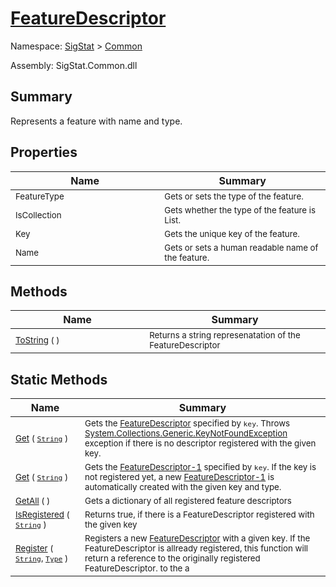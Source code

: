 # [FeatureDescriptor](./FeatureDescriptor.md)

Namespace: [SigStat]() > [Common](./README.md)

Assembly: SigStat.Common.dll

## Summary
Represents a feature with name and type.

## Properties

| Name | Summary | 
| --- | --- | 
|<img width=200/> <sub>FeatureType</sub> | <sub>Gets or sets the type of the feature.</sub> | <br>
|<img width=200/> <sub>IsCollection</sub> | <sub>Gets whether the type of the feature is List.</sub> | <br>
|<img width=200/> <sub>Key</sub> | <sub>Gets the unique key of the feature.</sub> | <br>
|<img width=200/> <sub>Name</sub> | <sub>Gets or sets a human readable name of the feature.</sub> | <br>


## Methods

| Name | Summary | 
| --- | --- | 
|<img width=200/> <sub>[ToString](./Methods/FeatureDescriptor-100663418.md) (  )</sub> | <sub>Returns a string represenatation of the FeatureDescriptor</sub> | <br>


## Static Methods

| Name | Summary | 
| --- | --- | 
|<img width=200/> <sub>[Get](./Methods/FeatureDescriptor-100663415.md) ( [`String`](https://docs.microsoft.com/en-us/dotnet/api/System.String) )</sub> | <sub>Gets the [FeatureDescriptor](https://github.com/hargitomi97/sigstat/blob/master/docs/md/SigStat/Common/FeatureDescriptor.md) specified by `key`.  Throws [System.Collections.Generic.KeyNotFoundException](https://docs.microsoft.com/en-us/dotnet/api/System.Collections.Generic.KeyNotFoundException) exception if there is no descriptor registered with the given key.</sub> | <br>
|<img width=200/> <sub>[Get](./Methods/FeatureDescriptor-100663417.md) ( [`String`](https://docs.microsoft.com/en-us/dotnet/api/System.String) )</sub> | <sub>Gets the [FeatureDescriptor-1](https://github.com/hargitomi97/sigstat/blob/master/docs/md/SigStat/Common/FeatureDescriptor-1.md) specified by `key`.  If the key is not registered yet, a new [FeatureDescriptor-1](https://github.com/hargitomi97/sigstat/blob/master/docs/md/SigStat/Common/FeatureDescriptor-1.md) is automatically created with the given key and type.</sub> | <br>
|<img width=200/> <sub>[GetAll](./Methods/FeatureDescriptor-100663416.md) (  )</sub> | <sub>Gets a dictionary of all registered feature descriptors</sub> | <br>
|<img width=200/> <sub>[IsRegistered](./Methods/FeatureDescriptor-100663413.md) ( [`String`](https://docs.microsoft.com/en-us/dotnet/api/System.String) )</sub> | <sub>Returns true, if there is a FeatureDescriptor registered with the given key</sub> | <br>
|<img width=200/> <sub>[Register](./Methods/FeatureDescriptor-100663414.md) ( [`String`](https://docs.microsoft.com/en-us/dotnet/api/System.String), [`Type`](https://docs.microsoft.com/en-us/dotnet/api/System.Type) )</sub> | <sub>Registers a new [FeatureDescriptor](https://github.com/hargitomi97/sigstat/blob/master/docs/md/SigStat/Common/FeatureDescriptor.md) with a given key.  If the FeatureDescriptor is allready registered, this function will  return a reference to the originally registered FeatureDescriptor.  to the a</sub> | <br>


